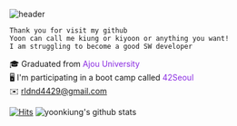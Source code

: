 ![header](https://capsule-render.vercel.app/api?type=transparent&fontColor=703ee5&text=Welcome&height=150&fontSize=60&desc=KiUng's%20github&descAlignY=75&descAlign=60)  

```
Thank you for visit my github  
Yoon can call me kiung or kiyoon or anything you want!  
I am struggling to become a good SW developer  
```  
🎓 Graduated from <span style="color:blueviolet"> Ajou University </span>  
🖥 I'm participating in a boot camp called <span style="color:blueviolet"> 42Seoul </span>  
✉️ rldnd4429@gmail.com  

[![Hits](https://hits.seeyoufarm.com/api/count/incr/badge.svg?url=https%3A%2F%2Fgithub.com%2Fyoonkiung&count_bg=%2379C83D&title_bg=%23555555&icon=&icon_color=%23E7E7E7&title=hits&edge_flat=false)](https://hits.seeyoufarm.com)
![yoonkiung's github stats](https://github-readme-stats.vercel.app/api?username=yoonkiung&show_icons=true)
